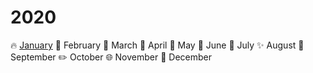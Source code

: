# 2020

:fire: [January](https://github.com/wangxinhub/2020/blob/master/01.md)
:rocket: February
:lipstick: March
:tada: April
:apple: May
:whale: June
:art: July
:sparkles: August
:hammer: September
:pencil2: October
:globe_with_meridians: November
:racehorse: December
